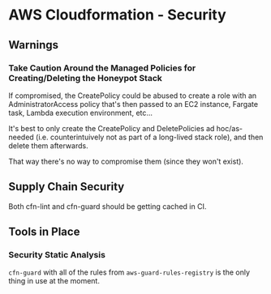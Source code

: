 # AWS Cloudformation - Security

## Warnings

### Take Caution Around the Managed Policies for Creating/Deleting the Honeypot Stack

If compromised, the CreatePolicy could be abused to create a role with an AdministratorAccess policy that's then passed to an EC2 instance, Fargate task, Lambda execution environment, etc...

It's best to only create the CreatePolicy and DeletePolicies ad hoc/as-needed (i.e. counterintuively not as part of a long-lived stack role), and then delete them afterwards.

That way there's no way to compromise them (since they won't exist).

## Supply Chain Security

Both cfn-lint and cfn-guard should be getting cached in CI.

## Tools in Place

### Security Static Analysis

`cfn-guard` with all of the rules from `aws-guard-rules-registry` is the only thing in use at the moment.